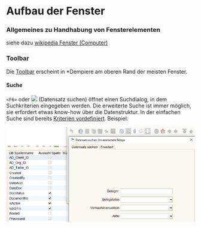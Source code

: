 # Aufbau der Fenster

### Allgemeines zu Handhabung von Fensterelementen

siehe dazu [wikipedia Fenster (Computer)](https://de.wikipedia.org/wiki/Fenster_%28Computer%29#Fensterelemente_und_Handhabung)

### Toolbar

Die [Toolbar](https://wiki.idempiere.org/de/Toolbar) erscheint in *Dempiere am oberen Rand der meisten Fenster.

#### Suche

`<F6>` oder ![](https://wiki.idempiere.org/w-de/images/2/2a/Icon_Find24.png) (Datensatz suchen) öffnet einen Suchdialog, in dem Suchkriterien eingegeben werden. Die erweiterte Suche ist immer möglich, sie erfordert etwas know-how über die Datenstruktur. In der einfachen Suche sind bereits [Kriterien vordefiniert](../adm/3.uianpassen#suche-konfigurieren). Beispiel:

![](../.gitbook/assets/DatensatzSuchen.PNG)

